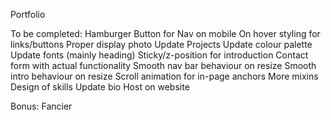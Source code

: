 Portfolio

To be completed:
Hamburger Button for Nav on mobile
On hover styling for links/buttons
Proper display photo
Update Projects
Update colour palette
Update fonts (mainly heading)
Sticky/z-position for introduction
Contact form with actual functionality
Smooth nav bar behaviour on resize
Smooth intro behaviour on resize
Scroll animation for in-page anchors
More mixins
Design of skills
Update bio
Host on website

Bonus:
Fancier
